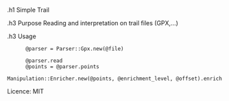 .h1 Simple Trail

.h3 Purpose
Reading and interpretation on trail files (GPX,...)

.h3 Usage

```
      @parser = Parser::Gpx.new(@file)

      @parser.read
      @points = @parser.points
```

```
Manipulation::Enricher.new(@points, @enrichment_level, @offset).enrich
```

Licence: MIT

